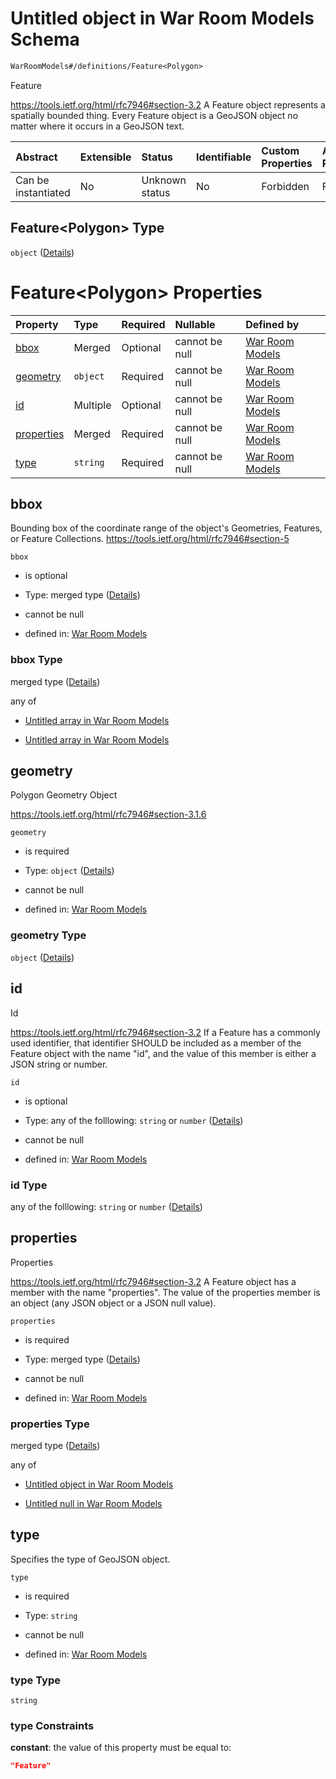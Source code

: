 # Untitled object in War Room Models Schema

```txt
WarRoomModels#/definitions/Feature<Polygon>
```

Feature

<https://tools.ietf.org/html/rfc7946#section-3.2> A Feature object represents a spatially bounded thing. Every Feature object is a GeoJSON object no matter where it occurs in a GeoJSON text.

| Abstract            | Extensible | Status         | Identifiable | Custom Properties | Additional Properties | Access Restrictions | Defined In                                                        |
| :------------------ | :--------- | :------------- | :----------- | :---------------- | :-------------------- | :------------------ | :---------------------------------------------------------------- |
| Can be instantiated | No         | Unknown status | No           | Forbidden         | Forbidden             | none                | [models.schema.json\*](models.schema.json "open original schema") |

## Feature\<Polygon> Type

`object` ([Details](models-definitions-featurepolygon.md))

# Feature\<Polygon> Properties

| Property                  | Type     | Required | Nullable       | Defined by                                                                                                                            |
| :------------------------ | :------- | :------- | :------------- | :------------------------------------------------------------------------------------------------------------------------------------ |
| [bbox](#bbox)             | Merged   | Optional | cannot be null | [War Room Models](models-definitions-bbox.md "WarRoomModels#/definitions/Feature<Polygon>/properties/bbox")                           |
| [geometry](#geometry)     | `object` | Required | cannot be null | [War Room Models](models-definitions-polygon.md "WarRoomModels#/definitions/Feature<Polygon>/properties/geometry")                    |
| [id](#id)                 | Multiple | Optional | cannot be null | [War Room Models](models-definitions-featurepolygon-properties-id.md "WarRoomModels#/definitions/Feature<Polygon>/properties/id")     |
| [properties](#properties) | Merged   | Required | cannot be null | [War Room Models](models-definitions-properties.md "WarRoomModels#/definitions/Feature<Polygon>/properties/properties")               |
| [type](#type)             | `string` | Required | cannot be null | [War Room Models](models-definitions-featurepolygon-properties-type.md "WarRoomModels#/definitions/Feature<Polygon>/properties/type") |

## bbox

Bounding box of the coordinate range of the object's Geometries, Features, or Feature Collections. <https://tools.ietf.org/html/rfc7946#section-5>

`bbox`

*   is optional

*   Type: merged type ([Details](models-definitions-bbox.md))

*   cannot be null

*   defined in: [War Room Models](models-definitions-bbox.md "WarRoomModels#/definitions/Feature<Polygon>/properties/bbox")

### bbox Type

merged type ([Details](models-definitions-bbox.md))

any of

*   [Untitled array in War Room Models](models-definitions-bbox2d.md "check type definition")

*   [Untitled array in War Room Models](models-definitions-bbox3d.md "check type definition")

## geometry

Polygon Geometry Object

<https://tools.ietf.org/html/rfc7946#section-3.1.6>

`geometry`

*   is required

*   Type: `object` ([Details](models-definitions-polygon.md))

*   cannot be null

*   defined in: [War Room Models](models-definitions-polygon.md "WarRoomModels#/definitions/Feature<Polygon>/properties/geometry")

### geometry Type

`object` ([Details](models-definitions-polygon.md))

## id

Id

<https://tools.ietf.org/html/rfc7946#section-3.2> If a Feature has a commonly used identifier, that identifier SHOULD be included as a member of the Feature object with the name "id", and the value of this member is either a JSON string or number.

`id`

*   is optional

*   Type: any of the folllowing: `string` or `number` ([Details](models-definitions-featurepolygon-properties-id.md))

*   cannot be null

*   defined in: [War Room Models](models-definitions-featurepolygon-properties-id.md "WarRoomModels#/definitions/Feature<Polygon>/properties/id")

### id Type

any of the folllowing: `string` or `number` ([Details](models-definitions-featurepolygon-properties-id.md))

## properties

Properties

<https://tools.ietf.org/html/rfc7946#section-3.2> A Feature object has a member with the name "properties". The value of the properties member is an object (any JSON object or a JSON null value).

`properties`

*   is required

*   Type: merged type ([Details](models-definitions-properties.md))

*   cannot be null

*   defined in: [War Room Models](models-definitions-properties.md "WarRoomModels#/definitions/Feature<Polygon>/properties/properties")

### properties Type

merged type ([Details](models-definitions-properties.md))

any of

*   [Untitled object in War Room Models](models-definitions-properties-anyof-0.md "check type definition")

*   [Untitled null in War Room Models](models-definitions-properties-anyof-1.md "check type definition")

## type

Specifies the type of GeoJSON object.

`type`

*   is required

*   Type: `string`

*   cannot be null

*   defined in: [War Room Models](models-definitions-featurepolygon-properties-type.md "WarRoomModels#/definitions/Feature<Polygon>/properties/type")

### type Type

`string`

### type Constraints

**constant**: the value of this property must be equal to:

```json
"Feature"
```
